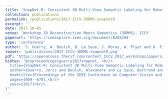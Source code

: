 ```yaml
---
title: 'SnapNet-R: Consistent 3D Multi-View Semantic Labeling for Robotics'
collection: publications
permalink: /publications/2017-ICCV-3DRMS-snapnetR
excerpt: ''
date: 2017-10-01
venue: 'Workshop 3D Reconstruction Meets Semantics (3DRMS), ICCV'
paperurl: 'https://ieeexplore.ieee.org/document/8265294'
type: 'conference'
author: 'J. Guerry, A. Boulch, B. Le Saux, J. Moras, A. Plyer and D. Filliat'
teaser: 'publications/2017-ICCV-3DRMS-snapnetR.png'
pdf: "https://openaccess.thecvf.com/content_ICCV_2017_workshops/papers/w13/Guerry_SnapNet-R_Consistent_3D_ICCV_2017_paper.pdf"
bibtex: "@inproceedings{guerry2017snapnet, <br/>
  title={SnapNet-R: Consistent 3D Multi-View Semantic Labeling for Robotics},<br/>
  author={Guerry, Joris and Boulch, Alexandre and Le Saux, Bertrand and Moras, Julien and Plyer, Aur{\'e}lien and Filliat, David},<br/>
  booktitle={Proceedings of the IEEE Conference on Computer Vision and Pattern Recognition},<br/>
  pages={669--678},<br/>
  year={2017}<br/>
}"
---
```

